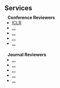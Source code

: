 <h1 id="services"></h1>

<h2 style="margin: 60px 0px 10px;">Services</h2>


<h4 style="margin:0 10px 0;">Conference Reviewers</h4>
<ul style="margin:0 0 20px;">
  <li><a href=""><autocolor>ICLR </autocolor></a></li>
  <li><a href=""><autocolor>...</autocolor></a></li>
  <li><a href=""><autocolor>...</autocolor></a></li>
  <li><a href=""><autocolor>...</autocolor></a></li>
  <li><a href=""><autocolor>...</autocolor></a></li>
</ul>

<h4 style="margin:0 10px 0;">Journal Reviewers</h4>
<ul style="margin:0 0 20px;">
  <li><a href=""><autocolor>...</autocolor></a></li>
  <li><a href=""><autocolor>...</autocolor></a></li>
  <li><a href=""><autocolor>...</autocolor></a></li>
  <li><a href=""><autocolor>...</autocolor></a></li>
  <li><a href=""><autocolor>...</autocolor></a></li>
</ul>
